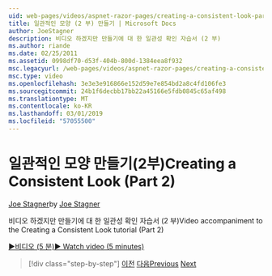 ```yaml
---
uid: web-pages/videos/aspnet-razor-pages/creating-a-consistent-look-part-2
title: 일관적인 모양 (2 부) 만들기 | Microsoft Docs
author: JoeStagner
description: 비디오 하겠지만 만들기에 대 한 일관성 확인 자습서 (2 부)
ms.author: riande
ms.date: 02/25/2011
ms.assetid: 0998df70-d53f-404b-800d-1384eea8f932
msc.legacyurl: /web-pages/videos/aspnet-razor-pages/creating-a-consistent-look-part-2
msc.type: video
ms.openlocfilehash: 3e3e3e916866e152d59e7e854bd2a8c4fd106fe3
ms.sourcegitcommit: 24b1f6decbb17bb22a45166e5fdb0845c65af498
ms.translationtype: MT
ms.contentlocale: ko-KR
ms.lasthandoff: 03/01/2019
ms.locfileid: "57055500"
---
```

<a name="creating-a-consistent-look-part-2"></a><span data-ttu-id="63a97-103">일관적인 모양 만들기(2부)</span><span class="sxs-lookup"><span data-stu-id="63a97-103">Creating a Consistent Look (Part 2)</span></span>
====================
<span data-ttu-id="63a97-104">[Joe Stagner](https://github.com/JoeStagner)</span><span class="sxs-lookup"><span data-stu-id="63a97-104">by [Joe Stagner](https://github.com/JoeStagner)</span></span>

<span data-ttu-id="63a97-105">비디오 하겠지만 만들기에 대 한 일관성 확인 자습서 (2 부)</span><span class="sxs-lookup"><span data-stu-id="63a97-105">Video accompaniment to the Creating a Consistent Look tutorial (Part 2)</span></span>

[<span data-ttu-id="63a97-106">&#9654;비디오 (5 분)</span><span class="sxs-lookup"><span data-stu-id="63a97-106">&#9654; Watch video (5 minutes)</span></span>](https://channel9.msdn.com/Blogs/ASP-NET-Site-Videos/creating-a-consistent-look-part-2)

> [!div class="step-by-step"]
> <span data-ttu-id="63a97-107">[이전](creating-a-consistent-look-part-1.md)
> [다음](working-with-forms-part-1.md)</span><span class="sxs-lookup"><span data-stu-id="63a97-107">[Previous](creating-a-consistent-look-part-1.md)
[Next](working-with-forms-part-1.md)</span></span>
